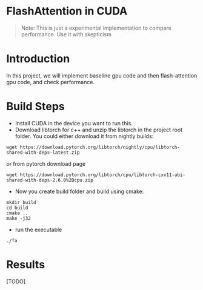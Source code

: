 # FlashAttention in CUDA

> Note: This is just a experimental implementation to compare performance.
> Use it with skepticism

# Introduction
In this project, we will implement baseline gpu code and then flash-attention gpu code, and check performance.

# Build Steps
- Install CUDA in the device you want to run this.
- Download libtorch for c++ and unzip the libtorch in the project root folder. You could
either download it from nightly builds:
```console
wget https://download.pytorch.org/libtorch/nightly/cpu/libtorch-shared-with-deps-latest.zip
```
or from pytorch download page
```console
wget https://download.pytorch.org/libtorch/cpu/libtorch-cxx11-abi-shared-with-deps-2.6.0%2Bcpu.zip
```
- Now you create build folder and build using cmake:
```console
mkdir build
cd build
cmake ..
make -j32
```
- run the executable
```console
./fa
```

# Results
[TODO]
